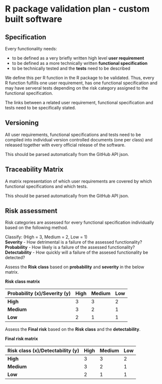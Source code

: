 # R package validation plan - custom built software

## Specification

Every functionality needs:
 - to be defined as a very briefly written high level **user requirement**
 - to be defined as a more technically written **functional specification**
 - to be technically tested and the **tests** need to be described

We define this per R function in the R package to be validated. Thus, every R function fulfills one user requirement,
has one functional specification and may have serveral tests depending on the risk category assigned to
the functional specification.

The links between a related user requirement, functional specification and tests need to be specifically stated.

## Versioning

All user requirements, functional specifications and tests need to be compiled into individual version controlled documents (one per class) and released together with every official release of the software.

This should be parsed automatically from the GitHub API json.

## Traceability Matrix

A matrix representation of which user requirements are covered by which functional specifications and which tests.

This should be parsed automatically from the GitHub API json.

## Risk assessment

Risk categories are assessed for every functional specification individually based on the following method.

Classify: (High = 3, Medium = 2, Low = 1)  
**Severity** - How detrimental is a failure of the assessed functionality?  
**Probability** - How likely is a failure of the assessed functionality?  
**Detectability** - How quickly will a failure of the assesed functionality be detected? 

Assess the **Risk class** based on **probability** and **severity** in the below matrix.

**Risk class matrix**

|Probability (x)/Severity (y) | High | Medium | Low |
|-----------------------------|------|--------|-----|
| **High**                    |   3  |   3    |  2  |
| **Medium**                  |   3  |   2    |  1  |
| **Low**                     |   2  |   1    |  1  |

Assess the **Final risk** based on the **Risk class** and the **detectability**.

**Final risk matrix**

|Risk class (x)/Detectability (y) | High | Medium | Low |
|---------------------------------|------|--------|-----|
| **High**                        |   3  |   3    |  2  |
| **Medium**                      |   3  |   2    |  1  |
| **Low**                         |   2  |   1    |  1  |

